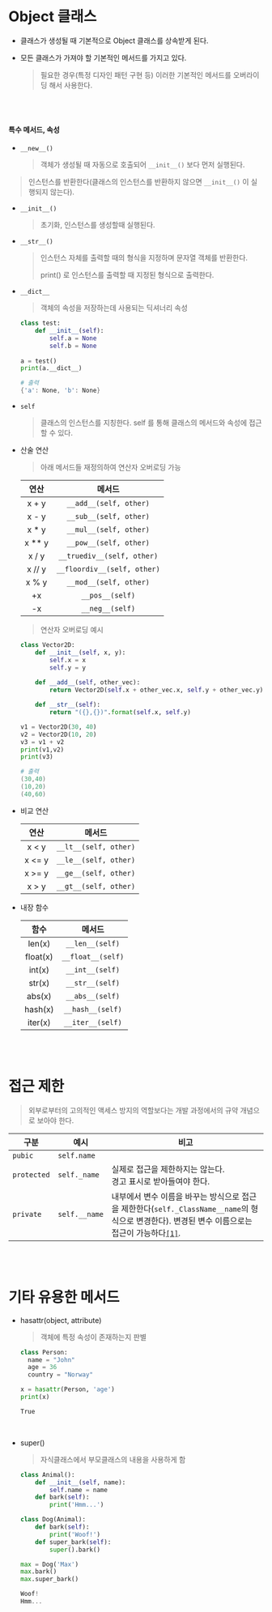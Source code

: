 # Object 클래스

* 클래스가 생성될 때 기본적으로 Object 클래스를 상속받게 된다.

* 모든 클래스가 가져야 할 기본적인 메서드를 가지고 있다.

  > 필요한 경우(특정 디자인 패턴 구현 등) 이러한 기본적인 메서드를 오버라이딩 해서 사용한다.

<br>

<br>

#### 특수 메서드, 속성

* `__new__()`

  > 객체가 생성될 때 자동으로 호출되어 `__init__()` 보다 먼저 실행된다. 
>
  > 인스턴스를 반환한다(클래스의 인스턴스를 반환하지 않으면 `__init__()` 이 실행되지 않는다).
  
* `__init__()`

  > 초기화, 인스턴스를 생성할때 실행된다.

* `__str__()`

  > 인스턴스 자체를 출력할 때의 형식을 지정하며 문자열 객체를 반환한다.
  >
  > print() 로 인스턴스를 출력할 때 지정된 형식으로 출력한다.

* `__dict__`

  > 객체의 속성을 저장하는데 사용되는 딕셔너리 속성

  ```python
  class test:
      def __init__(self):
          self.a = None
          self.b = None
      
  a = test()
  print(a.__dict__)
  ```

  ```powershell
  # 출력
  {'a': None, 'b': None}
  ```

* `self`

  > 클래스의 인스턴스를 지칭한다. self 를 통해 클래스의 메서드와 속성에 접근할 수 있다.

* 산술 연산

  > 아래 메서드들 재정의하여 연산자 오버로딩 가능

  |  연산  |           메서드            |
  | :----: | :-------------------------: |
  | x + y  |   `__add__(self, other)`    |
  | x - y  |   `__sub__(self, other)`    |
  | x * y  |   `__mul__(self, other)`    |
  | x ** y |   `__pow__(self, other)`    |
  | x / y  | `__truediv__(self, other)`  |
  | x // y | `__floordiv__(self, other)` |
  | x % y  |   `__mod__(self, other)`    |
  |   +x   |       `__pos__(self)`       |
  |   -x   |       `__neg__(self)`       |

  > 연산자 오버로딩 예시

  ```python
  class Vector2D:
      def __init__(self, x, y):
          self.x = x
          self.y = y
      
      def __add__(self, other_vec):
          return Vector2D(self.x + other_vec.x, self.y + other_vec.y)
  
      def __str__(self):
          return "({},{})".format(self.x, self.y)
  
  v1 = Vector2D(30, 40)
  v2 = Vector2D(10, 20)
  v3 = v1 + v2
  print(v1,v2)
  print(v3)
  ```

  ```powershell
  # 출력
  (30,40)
  (10,20)
  (40,60)
  ```

* 비교 연산

  |  연산  |        메서드         |
  | :----: | :-------------------: |
  | x < y  | `__lt__(self, other)` |
  | x <= y | `__le__(self, other)` |
  | x >= y | `__ge__(self, other)` |
  | x > y  | `__gt__(self, other)` |

* 내장 함수

  |   함수   |      메서드       |
  | :------: | :---------------: |
  |  len(x)  |  `__len__(self)`  |
  | float(x) | `__float__(self)` |
  |  int(x)  |  `__int__(self)`  |
  |  str(x)  |  `__str__(self)`  |
  |  abs(x)  |  `__abs__(self)`  |
  | hash(x)  | `__hash__(self)`  |
  | iter(x)  | `__iter__(self)`  |

<br>

<br>

# 접근 제한

> 외부로부터의 고의적인 액세스 방지의 역할보다는 개발 과정에서의 규약 개념으로 보아야 한다.

| 구분        | 예시          | 비고                                                         |
| ----------- | ------------- | ------------------------------------------------------------ |
| `pubic`     | `self.name`   |                                                              |
| `protected` | `self._name`  | 실제로 접근을 제한하지는 않는다.<br>경고 표시로 받아들여야 한다. |
| `private`   | `self.__name` | 내부에서 변수 이름을 바꾸는 방식으로 접근을 제한한다(`self._ClassName__name`의 형식으로 변경한다). 변경된 변수 이름으로는 접근이 가능하다[`[1]`](https://stackoverflow.com/questions/70528/why-are-pythons-private-methods-not-actually-private). |

<br>

<br>

# 기타 유용한 메서드

* hasattr(object, attribute)

  > 객체에 특정 속성이 존재하는지 판별

  ```python
  class Person:
    name = "John"
    age = 36
    country = "Norway"
  
  x = hasattr(Person, 'age')
  print(x)
  
  ```

  ```powershell
  True
  ```

  <br>

* super()

  > 자식클래스에서 부모클래스의 내용을 사용하게 함

  ```python
  class Animal():
      def __init__(self, name):
          self.name = name
      def bark(self):
          print('Hmm...')
  
  class Dog(Animal):
      def bark(self):
          print('Woof!')
      def super_bark(self):
          super().bark()
  
  max = Dog('Max')
  max.bark()
  max.super_bark()
  ```

  ```powershell
  Woof!
  Hmm...
  ```

  

  